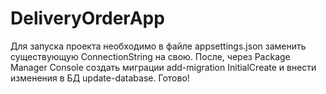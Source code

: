 # DeliveryOrderApp
Для запуска проекта необходимо в файле appsettings.json заменить существующую ConnectionString на свою. После, через Package Manager Console создать миграции add-migration InitialCreate и внести изменения в БД update-database. Готово!
